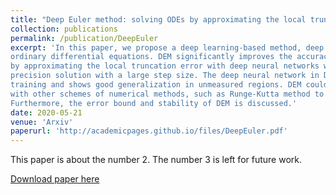 ```yaml
---
title: "Deep Euler method: solving ODEs by approximating the local truncation error of the Euler method"
collection: publications
permalink: /publication/DeepEuler
excerpt: 'In this paper, we propose a deep learning-based method, deep Euler method (DEM) to solve
ordinary differential equations. DEM significantly improves the accuracy of the Euler method
by approximating the local truncation error with deep neural networks which could obtain a high
precision solution with a large step size. The deep neural network in DEM is mesh-free during
training and shows good generalization in unmeasured regions. DEM could be easily combined
with other schemes of numerical methods, such as Runge-Kutta method to obtain better solutions.
Furthermore, the error bound and stability of DEM is discussed.'
date: 2020-05-21
venue: 'Arxiv'
paperurl: 'http://academicpages.github.io/files/DeepEuler.pdf'
---
```

This paper is about the number 2. The number 3 is left for future work.

[Download paper here](http://academicpages.github.io/files/DeepEuler.pdf)
